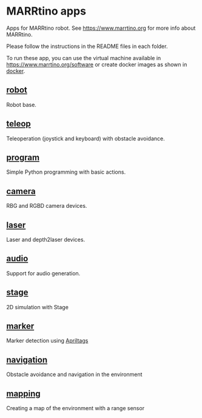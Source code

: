 # MARRtino apps #

Apps for MARRtino robot. See https://www.marrtino.org for more info about MARRtino.

Please follow the instructions in the README files in each folder.

To run these app, you can use the virtual machine available in https://www.marrtino.org/software
or create docker images as shown in  [docker](https://bitbucket.org/iocchi/marrtino_apps/src/master/docker/).

## [robot](https://bitbucket.org/iocchi/marrtino_apps/src/master/robot/) ##

Robot base. 

## [teleop](https://bitbucket.org/iocchi/marrtino_apps/src/master/teleop/) ##

Teleoperation (joystick and keyboard) with obstacle avoidance. 

## [program](https://bitbucket.org/iocchi/marrtino_apps/src/master/program/) ##

Simple Python programming with basic actions.

## [camera](https://bitbucket.org/iocchi/marrtino_apps/src/master/camera/) ##

RBG and RGBD camera devices.

## [laser](https://bitbucket.org/iocchi/marrtino_apps/src/master/laser/) ##

Laser and depth2laser devices.

## [audio](https://bitbucket.org/iocchi/marrtino_apps/src/master/audio/) ##

Support for audio generation.

## [stage](https://bitbucket.org/iocchi/marrtino_apps/src/master/stage/) ##

2D simulation with Stage

## [marker](https://bitbucket.org/iocchi/marrtino_apps/src/master/marker/) ##

Marker detection using [Apriltags](https://april.eecs.umich.edu/software/apriltag.html)

## [navigation](https://bitbucket.org/iocchi/marrtino_apps/src/master/navigation/) ##

Obstacle avoidance and navigation in the environment

## [mapping](https://bitbucket.org/iocchi/marrtino_apps/src/master/mapping/) ##

Creating a map of the environment with a range sensor

